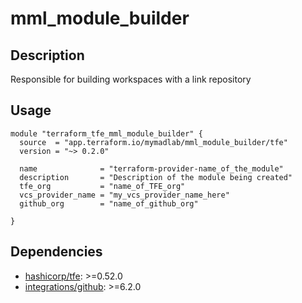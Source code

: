 # mml_module_builder

## Description

Responsible for building workspaces with a link repository

## Usage

```HCL
module "terraform_tfe_mml_module_builder" {
  source  = "app.terraform.io/mymadlab/mml_module_builder/tfe"
  version = "~> 0.2.0"

  name              = "terraform-provider-name_of_the_module"
  description       = "Description of the module being created"
  tfe_org           = "name_of_TFE_org"
  vcs_provider_name = "my_vcs_provider_name_here"
  github_org        = "name_of_github_org"

}
```

## Dependencies

- [hashicorp/tfe](https://registry.terraform.io/providers/hashicorp/tfe/latest): >=0.52.0
- [integrations/github](https://registry.terraform.io/providers/integrations/github/latest): >=6.2.0
